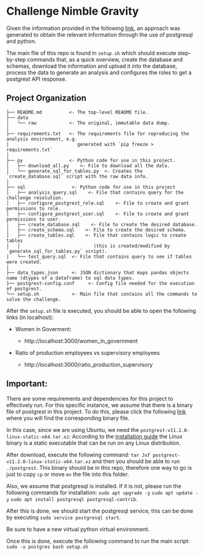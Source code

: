 # Challenge Nimble Gravity

 Given the information provided in the following
 [link](https://writer.zohopublic.com/writer/published/hpp809176f475e2a74a04a6822920b6e3da32), 
 an approach was generated to obtain the relevant information through the use of postgresql and python. 

The main file of this repo is found in `setup.sh` which should execute step-by-step commands that, 
as a quick overview, create the database and schemas, download the information and upload it into the database, 
process the data to generate an analysis and configures the roles to get a postgrest API response.

Project Organization
------------

    ├── README.md          <- The top-level README file.
    ├── data
    │   └── raw            <- The original, immutable data dump.
    │
    ├── requirements.txt   <- The requirements file for reproducing the analysis environment, e.g.
    │                         generated with `pip freeze > requirements.txt`
    │
    ├── py                 <- Python code for use in this project.
    │   ├── download_all.py    <- File to download all the data.
    │   └── generate_sql_for_tables.py  <- Creates the `create_database.sql` script with the raw data info.
    │
    ├── sql                 <- Python code for use in this project
    │   ├── analysis_query.sql    <- File that contains query for the challenge resolution.
    │   ├── configure_postgrest_role.sql    <- File to create and grant permissions to role.
    │   ├── configure_postgrest_user.sql    <- File to create and grant permissions to user.
    │   ├── create_database.sql    <- File to create the desired database.
    │   ├── create_schema.sql    <- File to create the desired schema.
    │   ├── create_tables.sql    <- File that contains logic to create tables 
    │   │                           (this is created/modified by `generate_sql_for_tables.py` script).
    │   └── test_query.sql  <- File that contains query to see if tables were created.
    │                           
    ├── data_types.json     <- JSON dictionary that maps pandas objects name (dtypes of a dataframe) to sql data types.
    ├── postgrest-config.conf     <- Config file needed for the execution of postgrest.
    └── setup.sh            <- Main file that contains all the commands to solve the challenge. 


After the `setup.sh` file is executed, you should be able to open the following links (in localhost):

- Women in Goverment:
  - http://localhost:3000/women_in_government

- Ratio of production employees vs supervisory employees
  - http://localhost:3000/ratio_production_supervisory

Important:
-------------
There are some requirements and dependencies for this project to effectively run. 
For this specific instance, we assume that there is a 
binary file of postgrest in this project. 
To do this, please click the following [link](https://github.com/PostgREST/postgrest/releases/tag/v11.2.0)
where you will find the corresponding binary file.

In this case, since we are using Ubuntu, we need the
`postgrest-v11.2.0-linux-static-x64.tar.xz`: According to the 
[installation guide](https://postgrest.org/en/stable/explanations/install.html) the Linux binary is a static 
executable that can be run on any Linux distribution.

After download, execute the following command: `tar Jxf postgrest-v11.2.0-linux-static-x64.tar.xz`
and then you should be able to run `./postgrest`. 
This binary should be in this repo, therefore one way to go is just to copy `cp` or move `mv` the file into this folder.  

Also, we assume that postgresql is installed. If it is not, please run the following commands for installation: 
`sudo apt upgrade -y` `sudo apt update -y` `sudo apt install postgresql postgresql-contrib`. 

After this is done, we should start the postgresql service, this can be done by executing `sudo service postgresql start`.

Be sure to have a new virtual python virtual environment. 

Once this is done, execute the following command to run the main script: `sudo -u postgres bash setup.sh`
